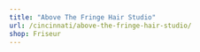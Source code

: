 ```yaml
---
title: "Above The Fringe Hair Studio"
url: /cincinnati/above-the-fringe-hair-studio/
shop: Friseur
---
```

